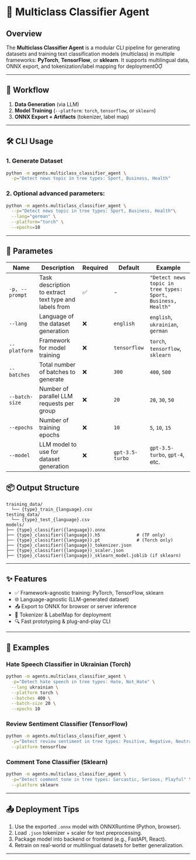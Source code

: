 # 🧠 Multiclass Classifier Agent

## Overview
The **Multiclass Classifier Agent** is a modular CLI pipeline for generating datasets and training text classification models (multiclass) in multiple frameworks: **PyTorch**, **TensorFlow**, or **sklearn**. It supports multilingual data, ONNX export, and tokenization/label mapping for deployment

---

## 🚀 Workflow

1. **Data Generation** (via LLM)
2. **Model Training** (`--platform`: `torch`, `tensorflow`, or `sklearn`)
3. **ONNX Export + Artifacts** (tokenizer, label map)

---

## 🛠️ CLI Usage

### 1. Generate Dataset
```bash
python -m agents.multiclass_classifier_agent \
  -p="Detect news topic in tree types: Sport, Business, Health"
```

### 2. Optional advanced parameters:
```bash
python -m agents.multiclass_classifier_agent \
  --p="Detect news topic in tree types: Sport, Business, Health"\
  --lang="german" \
  --platform="torch" \
  --epochs=10
```

---

## 🔧 Parametes

| Name            | Description                                              | Required | Default           | Example                                          |
|-----------------|----------------------------------------------------------|----------|-------------------|--------------------------------------------------|
| `-p, --prompt`  | Task description to extract text type and labels from     | ✅       | -                 | `"Detect news topic in tree types: Sport, Business, Health"` |
| `--lang`        | Language of the dataset generation                        | ❌       | `english`         | `english`, `ukrainian`, `german`                 |
| `--platform`    | Framework for model training                              | ❌       | `tensorflow`      | `torch`, `tensorflow`, `sklearn`                 |
| `--batches`     | Total number of batches to generate                       | ❌       | `300`             | `400`, `500`                                     |
| `--batch-size`  | Number of parallel LLM requests per group                 | ❌       | `20`              | `20`, `30`, `50`                                 |
| `--epochs`      | Number of training epochs                                 | ❌       | `10`              | `5`, `10`, `15`                                  |
| `--model`       | LLM model to use for dataset generation                   | ❌       | `gpt-3.5-turbo`   | `gpt-3.5-turbo`, `gpt-4`, etc.                   |



## 📦 Output Structure

```
training_data/
  └── {type}_train_{language}.csv
testing_data/
  └── {type}_test_{language}.csv
models/
├── {type}_classifier({language}).onnx
├── {type}_classifier({language}).h5              # (TF only)
├── {type}_classifier({language}).pt              # (Torch only)
├── {type}_classifier({language})_tokenizer.json
├── {type}_classifier({language})_scaler.json
├── {type}_classifier({language})_sklearn_model.joblib (if sklearn)
```

---

## ✨ Features

- ✅ Framework-agnostic training: PyTorch, TensorFlow, sklearn
- 🌐 Language-agnostic (LLM-generated dataset)
- 📤 Export to ONNX for browser or server inference
- 🧩 Tokenizer & LabelMap for deployment
- 🔍 Fast prototyping & plug-and-play CLI

---

## 🧪 Examples

### Hate Speech Classifier in Ukrainian (Torch)
```bash
python -m agents.multiclass_classifier_agent \
  -p="Detect hate speech in tree types: Hate, Not_Hate" \
  --lang ukrainian \
  --platform torch \
  --batches 400 \
  --batch-size 20 \
  --epochs 10
```

### Review Sentiment Classifier (TensorFlow)
```bash
python -m agents.multiclass_classifier_agent \
  -p="Detect review sentiment in tree types: Positive, Negative, Neutral" \
  --platform tensorflow
```

### Comment Tone Classifier (Sklearn)
```bash
python -m agents.multiclass_classifier_agent \
  -p="Detect comment tone in tree types: Sarcastic, Serious, Playful" \
  --platform sklearn
```

---

## 📤 Deployment Tips

1. Use the exported `.onnx` model with ONNXRuntime (Python, browser).
2. Load `.json` tokenizer + scaler for text preprocessing.
3. Package model into backend or frontend (e.g., FastAPI, React).
4. Retrain on real-world or multilingual datasets for better generalization.

---
